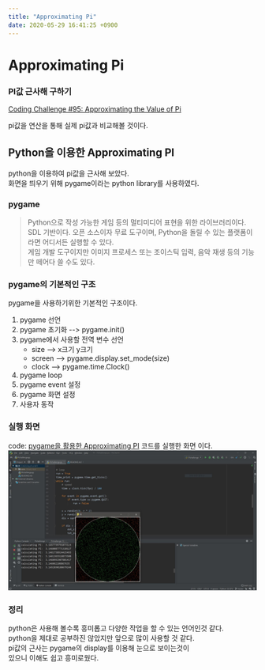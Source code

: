 ```yaml
---
title: "Approximating Pi"
date: 2020-05-29 16:41:25 +0900
---
```

# Approximating Pi
### PI값 근사해 구하기
[Coding Challenge #95: Approximating the Value of Pi](https://youtu.be/5cNnf_7e92Q)

pi값을 연산을 통해 실제 pi값과 비교해볼 것이다.

## Python을 이용한 Approximating PI
python을 이용하여 pi값을 근사해 보았다.   
화면을 띄우기 위해 pygame이라는 python library를 사용하였다.   

### pygame
> Python으로 작성 가능한 게임 등의 멀티미디어 표현을 위한 라이브러리이다.   
> SDL 기반이다. 오픈 소스이자 무료 도구이며, Python을 돌릴 수 있는 플랫폼이라면 어디서든 실행할 수 있다.   
> 게임 개발 도구이지만 이미지 프로세스 또는 조이스틱 입력, 음악 재생 등의 기능만 떼어다 쓸 수도 있다.

### pygame의 기본적인 구조

pygame을 사용하기위한 기본적인 구조이다.   

1. pygame 선언
2. pygame 초기화 --> pygame.init()
3. pygame에서 사용할 전역 변수 선언
    - size --> x크기 y크기
    - screen --> pygame.display.set_mode(size)
    - clock --> pygame.time.Clock()
4. pygame loop
5. pygame event 설정
6. pygame 화면 설정
7. 사용자 동작

### 실행 화면
code: [pygame을 활용한 Approximating PI](https://github.com/Marshmellowon/PI/blob/master/PIchallenge.py)
코드를 실행한 화면 이다.
![run](./PI.JPG)

### 정리
python은 사용해 볼수록 흥미롭고 다양한 작업을 할 수 있는 언어인것 같다.   
python을 제대로 공부하진 않았지만 앞으로 많이 사용할 것 같다.   
pi값의 근사는 pygame의 display를 이용해 눈으로 보이는것이    
있으니 이해도 쉽고 흥미로웠다.

